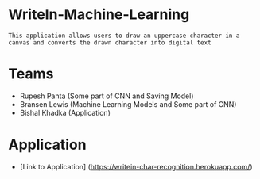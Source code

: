 # WriteIn-Machine-Learning
```
This application allows users to draw an uppercase character in a canvas and converts the drawn character into digital text
```

# Teams
- Rupesh Panta (Some part of CNN and Saving Model)
- Bransen Lewis (Machine Learning Models and Some part of CNN)
- Bishal Khadka (Application)

# Application
- [Link to Application] (https://writein-char-recognition.herokuapp.com/)
